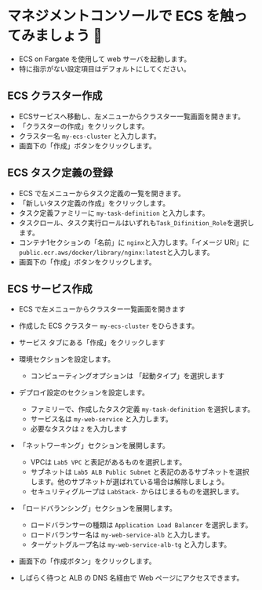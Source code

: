 # マネジメントコンソールで ECS を触ってみましょう 🚀
- ECS on Fargate を使用して web サーバを起動します。 
- 特に指示がない設定項目はデフォルトにしてください。

## ECS クラスター作成
- ECSサービスへ移動し、左メニューからクラスター一覧画面を開きます。
- 「クラスターの作成」をクリックします。
- クラスター名 `my-ecs-cluster` と入力します。
- 画面下の「作成」ボタンをクリックします。

## ECS タスク定義の登録
- ECS で左メニューからタスク定義の一覧を開きます。
- 「新しいタスク定義の作成」をクリックします。
- タスク定義ファミリーに `my-task-definition` と入力します。
- タスクロール、タスク実行ロールはいずれも`Task_Difinition_Role`を選択します。
- コンテナ1セクションの「名前」に `nginx`と入力します。「イメージ URI」に `public.ecr.aws/docker/library/nginx:latest`と入力します。
- 画面下の「作成」ボタンをクリックします。

## ECS サービス作成
- ECS で左メニューからクラスター一覧画面を開きます
- 作成した ECS クラスター `my-ecs-cluster` をひらきます。
- サービス タブにある「作成」をクリックします
- 環境セクションを設定します。
    - コンピューティングオプションは 「起動タイプ」を選択します
- デプロイ設定のセクションを設定します。
    - ファミリーで、作成したタスク定義 `my-task-definition` を選択します。
    - サービス名は `my-web-service` と入力します。 
    - 必要なタスクは `2` を入力します
- 「ネットワーキング」セクションを展開します。
    - VPCは `Lab5 VPC` と表記があるものを選択します。
    - サブネットは `Lab5 ALB Public Subnet` と表記のあるサブネットを選択します。他のサブネットが選ばれている場合は解除しましょう。 
    - セキュリティグループは `LabStack-` からはじまるものを選択します。

- 「ロードバランシング」セクションを展開します。
    - ロードバランサーの種類は `Application Load Balancer` を選択します。
    - ロードバランサー名は `my-web-service-alb` と入力します。
    - ターゲットグループ名は `my-web-service-alb-tg` と入力します。
- 画面下の「作成ボタン」をクリックします。
- しばらく待つと ALB の DNS 名経由で Web ページにアクセスできます。
